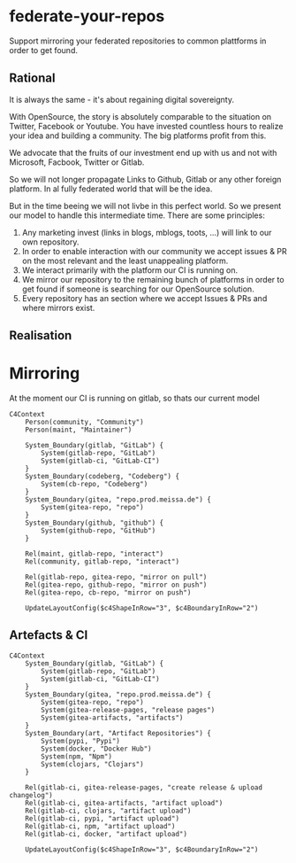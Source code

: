 # federate-your-repos

Support mirroring your federated repositories to common plattforms in order to get found.

## Rational

It is always the same - it's about regaining digital sovereignty.

With OpenSource, the story is absolutely comparable to the situation on Twitter, Facebook or Youtube. You have invested countless hours to realize your idea and building a community. The big platforms profit from this.

We advocate that the fruits of our investment end up with us and not with Microsoft, Facbook, Twitter or Gitlab.

So we will not longer propagate Links to Github, Gitlab or any other foreign platform. In al fully federated world that will be the idea.

But in the time beeing we will not livbe in this perfect world. So we present our model to handle this intermediate time. There are some principles:

1. Any marketing invest (links in blogs, mblogs, toots, ...) will link to our own repository.
2. In order to enable interaction with our community we accept issues & PR on the most relevant and the least unappealing platform.
3. We interact primarily with the platform our CI is running on.
4. We mirror our repository to the remaining bunch of platforms in order to get found if someone is searching for our OpenSource solution.
5. Every repository has an section where we accept Issues & PRs and where mirrors exist.

## Realisation

# Mirroring

At the moment our CI is running on gitlab, so thats our current model

```mermaid
C4Context
    Person(community, "Community")
    Person(maint, "Maintainer")

    System_Boundary(gitlab, "GitLab") {
        System(gitlab-repo, "GitLab")
        System(gitlab-ci, "GitLab-CI")
    }
    System_Boundary(codeberg, "Codeberg") {
        System(cb-repo, "Codeberg")
    }
    System_Boundary(gitea, "repo.prod.meissa.de") {
        System(gitea-repo, "repo")
    }
    System_Boundary(github, "github") {
        System(github-repo, "GitHub")
    }

    Rel(maint, gitlab-repo, "interact")
    Rel(community, gitlab-repo, "interact")

    Rel(gitlab-repo, gitea-repo, "mirror on pull")
    Rel(gitea-repo, github-repo, "mirror on push")
    Rel(gitea-repo, cb-repo, "mirror on push")

    UpdateLayoutConfig($c4ShapeInRow="3", $c4BoundaryInRow="2")
```

## Artefacts & CI

```mermaid
C4Context
    System_Boundary(gitlab, "GitLab") {
        System(gitlab-repo, "GitLab")
        System(gitlab-ci, "GitLab-CI")
    }
    System_Boundary(gitea, "repo.prod.meissa.de") {
        System(gitea-repo, "repo")
        System(gitea-release-pages, "release pages")
        System(gitea-artifacts, "artifacts")
    }
    System_Boundary(art, "Artifact Repositories") {
        System(pypi, "Pypi")
        System(docker, "Docker Hub")
        System(npm, "Npm")
        System(clojars, "Clojars")
    }   

    Rel(gitlab-ci, gitea-release-pages, "create release & upload changelog")
    Rel(gitlab-ci, gitea-artifacts, "artifact upload")
    Rel(gitlab-ci, clojars, "artifact upload")
    Rel(gitlab-ci, pypi, "artifact upload")
    Rel(gitlab-ci, npm, "artifact upload")
    Rel(gitlab-ci, docker, "artifact upload")

    UpdateLayoutConfig($c4ShapeInRow="3", $c4BoundaryInRow="2")
```